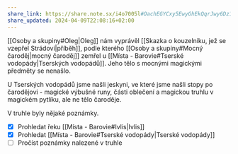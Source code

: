 ```yaml
---
share_link: https://share.note.sx/i4o7005l#OachEGYCxy5EwyGhEkQqrJwy6Dz1sXqERosYGUNS7yQ
share_updated: 2024-04-09T22:08:16+02:00
---
```

[[Osoby a skupiny#Oleg|Oleg]] nám vyprávěl [[Skazka o kouzelníku, jež se vzepřel Strádovi|příběh]], podle kterého [[Osoby a skupiny#Mocný čaroděj|mocný čaroděj]] zemřel u [[Místa - Barovie#Tserské vodopády|Tserských vodopádů]]. Jeho tělo s mocnými magickými předměty se nenašlo.

U Tserských vodopádů jsme našli jeskyni, ve které jsme našli stopy po čarodějovi - magické výbušné runy, části oblečení a magickou truhlu v magickém pytlíku, ale ne tělo čaroděje.

V truhle byly nějaké poznámky.

- [x] Prohledat řeku [[Místa - Barovie#Ivlis|Ivlis]]
- [x] Prohledat [[Místa - Barovie#Tserské vodopády|Tserské vodopády]]
- [ ] Pročíst poznámky nalezené v truhle
